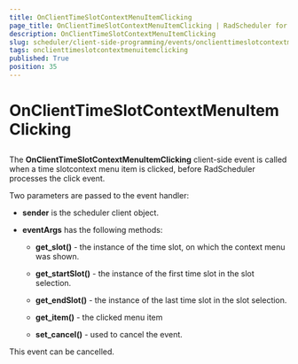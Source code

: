 ```yaml
---
title: OnClientTimeSlotContextMenuItemClicking
page_title: OnClientTimeSlotContextMenuItemClicking | RadScheduler for ASP.NET AJAX Documentation
description: OnClientTimeSlotContextMenuItemClicking
slug: scheduler/client-side-programming/events/onclienttimeslotcontextmenuitemclicking
tags: onclienttimeslotcontextmenuitemclicking
published: True
position: 35
---
```


# OnClientTimeSlotContextMenuItemClicking



## 

The **OnClientTimeSlotContextMenuItemClicking** client-side event is called when a time slotcontext menu item is clicked, before RadScheduler processes the click event.

Two parameters are passed to the event handler:

* **sender** is the scheduler client object.

* **eventArgs** has the following methods:

	* **get_slot()** - the instance of the time slot, on which the context menu was shown.

	* **get_startSlot()** - the instance of the first time slot in the slot selection.

	* **get_endSlot()** - the instance of the last time slot in the slot selection.

	* **get_item()** - the clicked menu item

	* **set_cancel()** - used to cancel the event.

This event can be cancelled.
